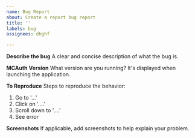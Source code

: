```yaml
---
name: Bug Report
about: Create a report bug report
title: ''
labels: bug
assignees: dhghf

---
```


**Describe the bug**
A clear and concise description of what the bug is.

**MCAuth Version**
What version are you running? It's displayed when launching the application.

**To Reproduce**
Steps to reproduce the behavior:
1. Go to '...'
2. Click on '....'
3. Scroll down to '....'
4. See error

**Screenshots**
If applicable, add screenshots to help explain your problem.
